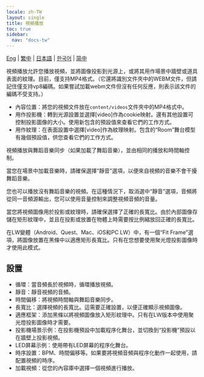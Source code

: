 ```yaml
---
locale: zh-TW
layout: single
title: 視頻播放
toc: true
sidebar:
  nav: "docs-tw"
---
```

[Eng](/dancexr/features/video_playback) | [繁中](/tw/dancexr/features/video_playback) | [日本語](/jp/dancexr/features/video_playback) | [한국어](/kr/dancexr/features/video_playback) | [简中](/zh/dancexr/features/video_playback)

視頻播放允許您播放視頻，並將圖像投影到光源上，或將其用作場景中牆壁或道具表面的紋理。目前，僅支持MP4格式。（它還將識別文件夾中的WEBM文件，但請記住僅支持vp8編碼。如果嘗試加載webm文件但沒有任何反應，則表示該文件的編碼不受支持。）

* 內容位置：將您的視頻文件放在`content/videos`文件夾中的MP4格式中。
* 用作投影機：轉到光源設置並選擇[video]作為cookie映射。還有其他設置可控制投影圖像的大小。使用新包含的預設值來查看它們的工作方式。
* 用作紋理：在表面設置中選擇[video]作為紋理映射。包含的“Room”舞台模型有幾個預設值，供您查看它們的工作方式。

視頻播放與舞蹈音樂同步（如果加載了舞蹈音樂），並由相同的播放和時間軸控制。

當您在場景中加載音樂時，請確保選擇“靜音”選項，以便來自視頻的音樂不會干擾舞蹈音樂。

您也可以播放沒有舞蹈音樂的視頻。在這種情況下，取消選中“靜音”選項，音頻將從同一音頻源輸出，您可以使用音量控制來調整視頻音頻的音量。

當您將視頻圖像用於投影或紋理時，請確保選擇了正確的長寬比。由於內部圖像存儲在矩形紋理中，並且在投影或放置在物體上時需要按比例縮放回正確的長寬比。

在LW變體（Android、Quest、Mac、iOS和PC LW）中，有一個“Fit Frame”選項，將圖像放置在黑條中以適應矩形長寬比。只有在您想要使用聚光燈投影圖像時才使用此模式。

## 設置

* 循環：當音頻長於視頻時，循環播放視頻。
* 靜音：靜音視頻的音頻。
* 時間偏移：將視頻時間軸與舞蹈音樂同步。
* 長寬比：選擇視頻的長寬比。這需要正確設置，以便正確顯示視頻圖像。
* 適應框架：添加黑條以將視頻圖像放入矩形紋理中。只有在LW版本中使用聚光燈投影圖像時才需要。
* 投影機場景示例：在投影機預設中加載程序化舞台，並切換到“投影機”預設以在牆壁上投影視頻。
* LED屏幕示例：使用帶有LED屏幕的程序化舞台。
* 時序設置：BPM、時間偏移等。如果要將視頻音頻與程序化動作一起使用，請配置視頻的時序。
* 加載視頻：從您的內容庫中選擇一個視頻進行播放。